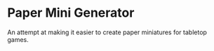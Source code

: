 # Paper Mini Generator

An attempt at making it easier to create paper miniatures for tabletop games.